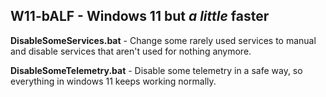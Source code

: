 ## W11-bALF - Windows 11 but _a little_ faster

**DisableSomeServices.bat** - Change some rarely used services to manual and disable services that aren't used for nothing anymore.

**DisableSomeTelemetry.bat** - Disable some telemetry in a safe way, so everything in windows 11 keeps working normally.
